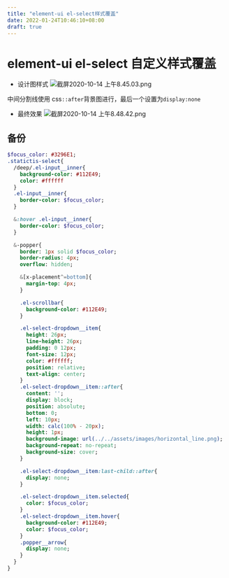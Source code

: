 ```yaml
---
title: "element-ui el-select样式覆盖"
date: 2022-01-24T10:46:10+08:00
draft: true
---
```


# element-ui el-select 自定义样式覆盖

- 设计图样式
  ![截屏2020-10-14 上午8.45.03.png](https://img-blog.csdnimg.cn/img_convert/57a09b20c225ae0a721d5dbad1e48222.png)

中间分割线使用 css`::after`背景图进行，最后一个设置为`display:none`

- 最终效果
  ![截屏2020-10-14 上午8.48.42.png](https://img-blog.csdnimg.cn/img_convert/b92f010898e33a5f4f44ff80481cea2a.png)

## 备份

```sass
$focus_color: #3296E1;
.statictis-select{
  /deep/.el-input__inner{
    background-color: #112E49;
    color: #ffffff
  }
  .el-input__inner{
    border-color: $focus_color;
  }

  &:hover .el-input__inner{
    border-color: $focus_color;
  }

  &-popper{
    border: 1px solid $focus_color;
    border-radius: 4px;
    overflow: hidden;

    &[x-placement^=bottom]{
      margin-top: 4px;
    }

    .el-scrollbar{
      background-color: #112E49;
    }

    .el-select-dropdown__item{
      height: 26px;
      line-height: 26px;
      padding: 0 12px;
      font-size: 12px;
      color: #ffffff;
      position: relative;
      text-align: center;
    }
    .el-select-dropdown__item::after{
      content: '';
      display: block;
      position: absolute;
      bottom: 0;
      left: 10px;
      width: calc(100% - 20px);
      height: 1px;
      background-image: url(../../assets/images/horizontal_line.png);
      background-repeat: no-repeat;
      background-size: cover;
    }

    .el-select-dropdown__item:last-child::after{
      display: none;
    }

    .el-select-dropdown__item.selected{
      color: $focus_color;
    }
    .el-select-dropdown__item.hover{
      background-color: #112E49;
      color: $focus_color;
    }
    .popper__arrow{
      display: none;
    }
  }
}
```

